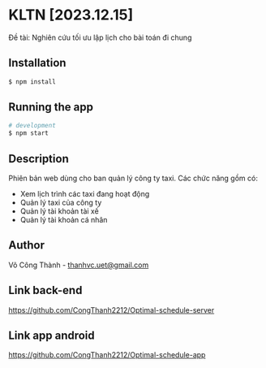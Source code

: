 # KLTN [2023.12.15]
Đề tài: Nghiên cứu tối ưu lập lịch cho bài toán đi chung

## Installation

```bash
$ npm install
```

## Running the app

```bash
# development
$ npm start
```

## Description
Phiên bản web dùng cho ban quản lý công ty taxi. Các chức năng gồm có:

+ Xem lịch trình các taxi đang hoạt động
+ Quản lý taxi của công ty
+ Quản lý tài khoản tài xế
+ Quản lý tài khoản cá nhân

## Author
Võ Công Thành - [thanhvc.uet@gmail.com](mailto:thanhvc.uet@gmail.com)

## Link back-end
https://github.com/CongThanh2212/Optimal-schedule-server

## Link app android
https://github.com/CongThanh2212/Optimal-schedule-app
